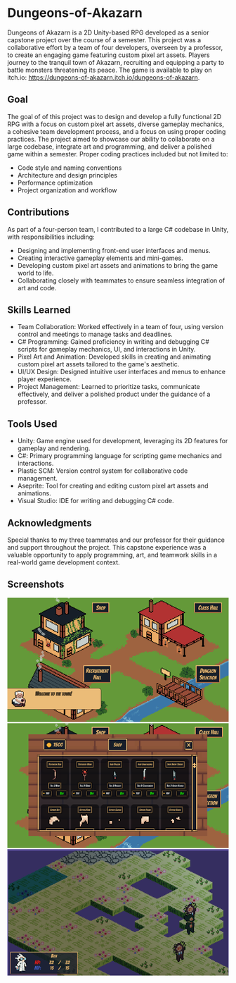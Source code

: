 # Dungeons-of-Akazarn
Dungeons of Akazarn is a 2D Unity-based RPG developed as a senior capstone project over the course of a semester. This project was a collaborative effort by a team of four developers, overseen by a professor, to create an engaging game featuring custom pixel art assets. Players journey to the tranquil town of Akazarn, recruiting and equipping a party to battle monsters threatening its peace. The game is available to play on itch.io: https://dungeons-of-akazarn.itch.io/dungeons-of-akazarn.

## Goal
The goal of of this project was to design and develop a fully functional 2D RPG with a focus on custom pixel art assets, diverse gameplay mechanics, a cohesive team development process, and a focus on using proper coding practices. The project aimed to showcase our ability to collaborate on a large codebase, integrate art and programming, and deliver a polished game within a semester. 
Proper coding practices included but not limited to:  
- Code style and naming conventions
- Architecture and design principles
- Performance optimization
- Project organization and workflow

## Contributions
As part of a four-person team, I contributed to a large C# codebase in Unity, with responsibilities including:
- Designing and implementing front-end user interfaces and menus.
- Creating interactive gameplay elements and mini-games.
- Developing custom pixel art assets and animations to bring the game world to life.
- Collaborating closely with teammates to ensure seamless integration of art and code.

## Skills Learned
- Team Collaboration: Worked effectively in a team of four, using version control and meetings to manage tasks and deadlines.
- C# Programming: Gained proficiency in writing and debugging C# scripts for gameplay mechanics, UI, and interactions in Unity.
- Pixel Art and Animation: Developed skills in creating and animating custom pixel art assets tailored to the game's aesthetic.
- UI/UX Design: Designed intuitive user interfaces and menus to enhance player experience.
- Project Management: Learned to prioritize tasks, communicate effectively, and deliver a polished product under the guidance of a professor.

## Tools Used
- Unity: Game engine used for development, leveraging its 2D features for gameplay and rendering.
- C#: Primary programming language for scripting game mechanics and interactions.
- Plastic SCM: Version control system for collaborative code management.
- Aseprite: Tool for creating and editing custom pixel art assets and animations.
- Visual Studio: IDE for writing and debugging C# code.

## Acknowledgments
Special thanks to my three teammates and our professor for their guidance and support throughout the project. This capstone experience was a valuable opportunity to apply programming, art, and teamwork skills in a real-world game development context.

## Screenshots
![Town Art](DOA_Town_Art.png)
![Town Shop](DOA_Town_Shop.png)
![Dungeon](DOA_Dungeon.png)
